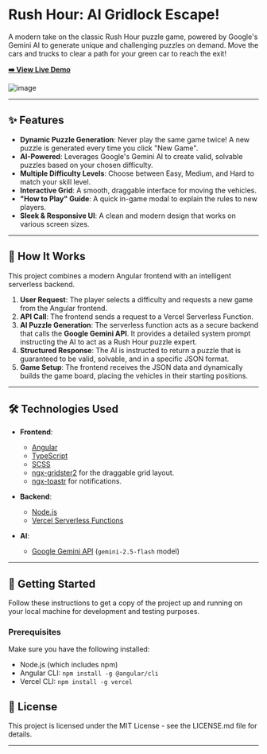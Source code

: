 # Rush Hour: AI Gridlock Escape!

A modern take on the classic Rush Hour puzzle game, powered by Google's Gemini AI to generate unique and challenging puzzles on demand. Move the cars and trucks to clear a path for your green car to reach the exit!

**[➡️ View Live Demo](https://rushhour-ai.vercel.app)**

 
![image](https://github.com/user-attachments/assets/645bc27c-932b-4811-bb50-b7790d8802d9)


---

## ✨ Features

-   **Dynamic Puzzle Generation**: Never play the same game twice! A new puzzle is generated every time you click "New Game".
-   **AI-Powered**: Leverages Google's Gemini AI to create valid, solvable puzzles based on your chosen difficulty.
-   **Multiple Difficulty Levels**: Choose between Easy, Medium, and Hard to match your skill level.
-   **Interactive Grid**: A smooth, draggable interface for moving the vehicles.
-   **"How to Play" Guide**: A quick in-game modal to explain the rules to new players.
-   **Sleek & Responsive UI**: A clean and modern design that works on various screen sizes.

---

## 🤖 How It Works

This project combines a modern Angular frontend with an intelligent serverless backend.

1.  **User Request**: The player selects a difficulty and requests a new game from the Angular frontend.
2.  **API Call**: The frontend sends a request to a Vercel Serverless Function.
3.  **AI Puzzle Generation**: The serverless function acts as a secure backend that calls the **Google Gemini API**. It provides a detailed system prompt instructing the AI to act as a Rush Hour puzzle expert.
4.  **Structured Response**: The AI is instructed to return a puzzle that is guaranteed to be valid, solvable, and in a specific JSON format.
5.  **Game Setup**: The frontend receives the JSON data and dynamically builds the game board, placing the vehicles in their starting positions.

---

## 🛠️ Technologies Used

-   **Frontend**:
    -   [Angular](https://angular.io/)
    -   [TypeScript](https://www.typescriptlang.org/)
    -   [SCSS](https://sass-lang.com/)
    -   [ngx-gridster2](https://github.com/tiberiuzuld/angular-gridster2) for the draggable grid layout.
    -   [ngx-toastr](https://github.com/scttcper/ngx-toastr) for notifications.

-   **Backend**:
    -   [Node.js](https://nodejs.org/)
    -   [Vercel Serverless Functions](https://vercel.com/docs/functions)

-   **AI**:
    -   [Google Gemini API](https://ai.google.dev/) (`gemini-2.5-flash` model)

---

## 🚀 Getting Started

Follow these instructions to get a copy of the project up and running on your local machine for development and testing purposes.

### Prerequisites

Make sure you have the following installed:
-   Node.js (which includes npm)
-   Angular CLI: `npm install -g @angular/cli`
-   Vercel CLI: `npm install -g vercel`

## 📄 License

This project is licensed under the MIT License - see the LICENSE.md file for details.

---
